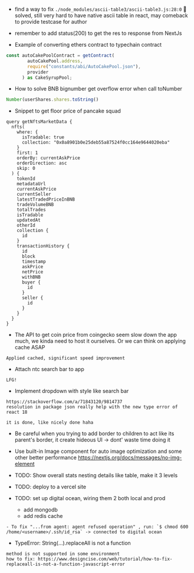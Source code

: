 - find a way to fix `./node_modules/ascii-table3/ascii-table3.js:28:0`
  🤝 solved, still very hard to have native ascii table in react, may comeback to provide testcase for author

- remember to add status(200) to get the res to response from NextJs

- Example of converting ethers contract to typechain contract

```js
const autoCakePoolContract = getContract(
        autoCakePool.address,
        require("constants/abi/AutoCakePool.json"),
        provider
      ) as CakeSyrupPool;
```

- How to solve BNB bignumber get overflow error when call toNumber

```js
Number(userShares.shares.toString()
```

- Snippet to get floor price of pancake squad

```gql
query getNftsMarketData {
  nfts(
    where: {
      isTradable: true
      collection: "0x0a8901b0e25deb55a87524f0cc164e9644020eba"
    }
    first: 1
    orderBy: currentAskPrice
    orderDirection: asc
    skip: 0
  ) {
    tokenId
    metadataUrl
    currentAskPrice
    currentSeller
    latestTradedPriceInBNB
    tradeVolumeBNB
    totalTrades
    isTradable
    updatedAt
    otherId
    collection {
      id
    }
    transactionHistory {
      id
      block
      timestamp
      askPrice
      netPrice
      withBNB
      buyer {
        id
      }
      seller {
        id
      }
    }
  }
}
```

- The API to get coin price from coingecko seem slow down the app much, we kinda need to host it ourselves. Or we can think on applying cache ASAP
```
Applied cached, significant speed improvement
```
- Attach ntc search bar to app
```
LFG!
```

- Implement dropdown with style like search bar
```
https://stackoverflow.com/a/71843120/9814737
resolution in package json really help with the new type error of react 18

it is done, like nicely done haha
```

- Be careful when you trying to add border to children to act like its parent's border, it create hideous UI -> dont' waste time doing it

- Use built-in Image component for auto image optimization and some other better performance https://nextjs.org/docs/messages/no-img-element

- TODO: Show overall stats nesting details like table, make it 3 levels

- TODO: deploy to a vercel site 


- TODO: set up digital ocean, wiring them 2 both local and prod
  - add mongodb
  - add redis cache
```
- To fix "...from agent: agent refused operation" , run: `$ chmod 600 /home/<username>/.ssh/id_rsa` -> connected to digital ocean
```

- TypeError: String(...).replaceAll is not a function
```
method is not supported in some environment
how to fix: https://www.designcise.com/web/tutorial/how-to-fix-replaceall-is-not-a-function-javascript-error
```